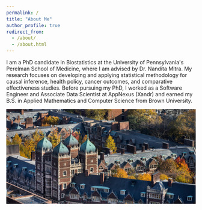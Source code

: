 ```yaml
---
permalink: /
title: "About Me"
author_profile: true
redirect_from: 
  - /about/
  - /about.html
---
```


I am a PhD candidate in Biostatistics at the University of Pennsylvania's Perelman School of Medicine, where I am advised by Dr. Nandita Mitra. My research focuses on developing and applying statistical methodology for causal inference, health policy, cancer outcomes, and comparative effectiveness studies. Before pursuing my PhD, I worked as a Software Engineer and Associate Data Scientist at AppNexus (Xandr) and earned my B.S. in Applied Mathematics and Computer Science from Brown University.

![University of Pennsylvania](/images/penn_campus.jpeg)
